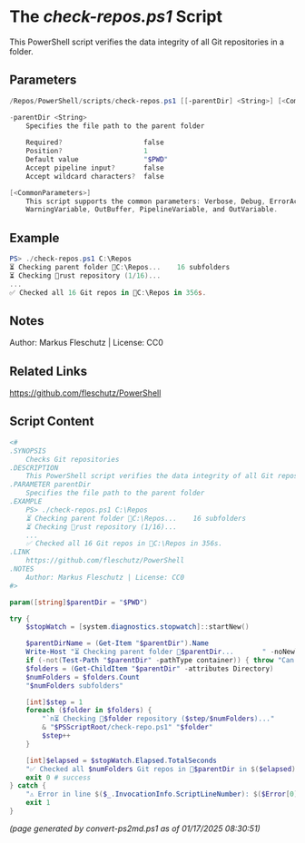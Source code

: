 The *check-repos.ps1* Script
===========================

This PowerShell script verifies the data integrity of all Git repositories in a folder.

Parameters
----------
```powershell
/Repos/PowerShell/scripts/check-repos.ps1 [[-parentDir] <String>] [<CommonParameters>]

-parentDir <String>
    Specifies the file path to the parent folder
    
    Required?                    false
    Position?                    1
    Default value                "$PWD"
    Accept pipeline input?       false
    Accept wildcard characters?  false

[<CommonParameters>]
    This script supports the common parameters: Verbose, Debug, ErrorAction, ErrorVariable, WarningAction, 
    WarningVariable, OutBuffer, PipelineVariable, and OutVariable.
```

Example
-------
```powershell
PS> ./check-repos.ps1 C:\Repos
⏳ Checking parent folder 📂C:\Repos...    16 subfolders
⏳ Checking 📂rust repository (1/16)...
...
✅ Checked all 16 Git repos in 📂C:\Repos in 356s.

```

Notes
-----
Author: Markus Fleschutz | License: CC0

Related Links
-------------
https://github.com/fleschutz/PowerShell

Script Content
--------------
```powershell
<#
.SYNOPSIS
	Checks Git repositories
.DESCRIPTION
	This PowerShell script verifies the data integrity of all Git repositories in a folder.
.PARAMETER parentDir
	Specifies the file path to the parent folder
.EXAMPLE
	PS> ./check-repos.ps1 C:\Repos
	⏳ Checking parent folder 📂C:\Repos...    16 subfolders
	⏳ Checking 📂rust repository (1/16)...
	...
	✅ Checked all 16 Git repos in 📂C:\Repos in 356s.
.LINK
	https://github.com/fleschutz/PowerShell
.NOTES
	Author: Markus Fleschutz | License: CC0
#>

param([string]$parentDir = "$PWD")

try {
	$stopWatch = [system.diagnostics.stopwatch]::startNew()

	$parentDirName = (Get-Item "$parentDir").Name
	Write-Host "⏳ Checking parent folder 📂$parentDir...       " -noNewline
	if (-not(Test-Path "$parentDir" -pathType container)) { throw "Can't access folder: $parentDir" }
	$folders = (Get-ChildItem "$parentDir" -attributes Directory)
	$numFolders = $folders.Count
	"$numFolders subfolders"

	[int]$step = 1
	foreach ($folder in $folders) {
		"`n⏳ Checking 📂$folder repository ($step/$numFolders)..."
		& "$PSScriptRoot/check-repo.ps1" "$folder"
		$step++
	}

	[int]$elapsed = $stopWatch.Elapsed.TotalSeconds
	"✅ Checked all $numFolders Git repos in 📂$parentDir in $($elapsed)s."
	exit 0 # success
} catch {
	"⚠️ Error in line $($_.InvocationInfo.ScriptLineNumber): $($Error[0])"
	exit 1
}
```

*(page generated by convert-ps2md.ps1 as of 01/17/2025 08:30:51)*
